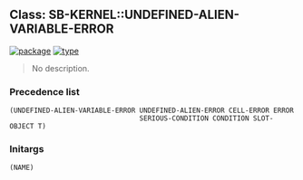 ## Class: SB-KERNEL::UNDEFINED-ALIEN-VARIABLE-ERROR
[![package](https://img.shields.io/badge/Package-SB--KERNEL-5f9ea0.svg?style=social&colorA=999999)](../) [![type](https://img.shields.io/badge/Type-Class-5f9ea0.svg?style=social&colorA=999999)](../#class) 

> No description.

### Precedence list
```
(UNDEFINED-ALIEN-VARIABLE-ERROR UNDEFINED-ALIEN-ERROR CELL-ERROR ERROR
                                SERIOUS-CONDITION CONDITION SLOT-OBJECT T)
```
### Initargs
```
(NAME)
```
